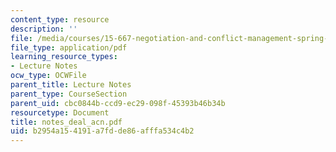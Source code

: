```yaml
---
content_type: resource
description: ''
file: /media/courses/15-667-negotiation-and-conflict-management-spring-2001/b2954a154191a7fdde86afffa534c4b2_notes_deal_acn.pdf
file_type: application/pdf
learning_resource_types:
- Lecture Notes
ocw_type: OCWFile
parent_title: Lecture Notes
parent_type: CourseSection
parent_uid: cbc0844b-ccd9-ec29-098f-45393b46b34b
resourcetype: Document
title: notes_deal_acn.pdf
uid: b2954a15-4191-a7fd-de86-afffa534c4b2
---
```

